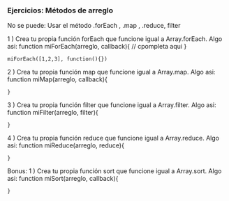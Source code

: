 ### Ejercicios: Métodos de arreglo

No se puede:
Usar el método .forEach , .map , .reduce, filter

1 ) Crea tu propia función forEach que funcione igual a Array.forEach. Algo asi:
function miForEach(arreglo, callback){
		// cpompleta aqui
	}

	miForEach([1,2,3], function(){})

2 ) Crea tu propia función map que funcione igual a Array.map. Algo asi:
function miMap(arreglo, callback){

	}

3 ) Crea tu propia función filter que funcione igual a Array.filter. Algo asi:
function miFilter(arreglo, filter){

	}

4 ) Crea tu propia función reduce que funcione igual a Array.reduce. Algo asi:
function miReduce(arreglo, reduce){

	}

Bonus:
1 ) Crea tu propia función sort que funcione igual a Array.sort. Algo asi:
function miSort(arreglo, callback){

	}
